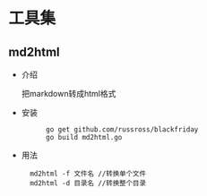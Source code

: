 工具集
=====

## md2html
- 介绍

    把markdown转成html格式
  
- 安装

            go get github.com/russross/blackfriday
            go build md2html.go

- 用法

        md2html -f 文件名 //转换单个文件
        md2html -d 目录名 //转换整个目录
